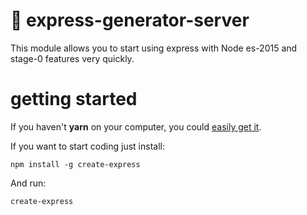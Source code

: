 # 🐙 express-generator-server

This module allows you to start using express with Node es-2015 and stage-0 features very quickly.

# getting started

If you haven't <strong>yarn</strong> on your computer, you could [easily get it](https://yarnpkg.com/en/docs/install).

If you want to start coding just install:
```
npm install -g create-express
```

And run:
```
create-express
```
